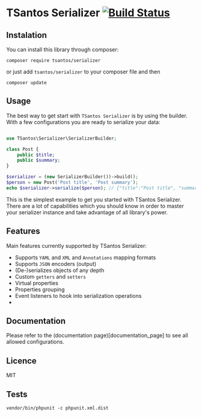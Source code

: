 # TSantos Serializer [![Build Status](https://travis-ci.org/tsantos84/serializer.svg?branch=master)](https://travis-ci.org/tsantos84/serializer)

## Instalation

You can install this library through composer:

`composer require tsantos/serializer`

or just add `tsantos/serializer` to your composer file and then

`composer update`

## Usage

The best way to get start with `TSantos Serializer` is by using the builder.
With a few configurations you are ready to serialize your data:

```php

use TSantos\Serializer\SerializerBuilder;

class Post {
    public $title;
    public $summary;
}

$serializer = (new SerializerBuilder())->build();
$person = new Post('Post title', 'Post summary');
echo $serializer->serialize($person); // {"title":"Post title", "summary":"Post summary"}
```

This is the simplest example to get you started with TSantos Serializer. There are
a lot of capabilities which you should know in order to master your serializer instance
and take advantage of all library's power.

## Features

Main features currently supported by TSantos Serializer:

* Supports `YAML` and `XML` and `Annotations` mapping formats
* Supports `JSON` encoders (output)
* (De-)serializes objects of any depth
* Custom `getters` and `setters`
* Virtual properties
* Properties grouping
* Event listeners to hook into serialization operations
*

## Documentation

Please refer to the (documentation page)[documentation_page] to see all allowed configurations.

## Licence

MIT

## Tests

  `vendor/bin/phpunit -c phpunit.xml.dist`
